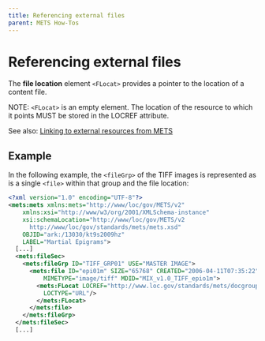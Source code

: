 ```yaml
---
title: Referencing external files
parent: METS How-Tos
---
```

# Referencing external files

The **file location** element `<FLocat>` provides a pointer to the location of a content file. 

NOTE: `<FLocat>` is an empty element. The location of the resource to which it points MUST be stored in the LOCREF attribute.

See also: [Linking to external resources from METS](locref.md)

## Example

In the following example, the `<fileGrp>` of the TIFF images is represented as is a single `<file>` within that group and the file location:

```xml
<?xml version="1.0" encoding="UTF-8"?>
<mets:mets xmlns:mets="http://www/loc/gov/METS/v2"
    xmlns:xsi="http://www/w3/org/2001/XMLSchema-instance"
    xsi:schemaLocation="http://www/loc/gov/METS/v2
      http://www/loc/gov/standards/mets/mets.xsd"
    OBJID="ark:/13030/kt9s2009hz"
    LABEL="Martial Epigrams">
  [...]
  <mets:fileSec>
    <mets:fileGrp ID="TIFF_GRP01" USE="MASTER IMAGE">
      <mets:file ID="epi01m" SIZE="65768" CREATED="2006-04-11T07:35:22"
          MIMETYPE="image/tiff" MDID="MIX_v1.0_TIFF_epio1m">
        <mets:FLocat LOCREF="http://www.loc.gov/standards/mets/docgroup/full/01.tiff"
          LOCTYPE="URL"/>
        </mets:FLocat>
      </mets:file>
    </mets:fileGrp>
  </mets:fileSec>
  [...]
```
